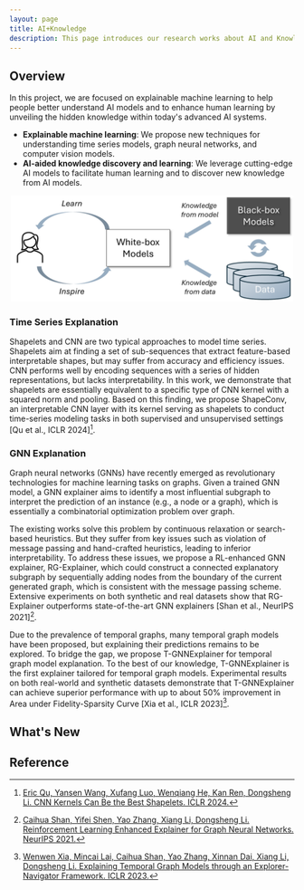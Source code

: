 ```yaml
---
layout: page
title: AI+Knowledge
description: This page introduces our research works about AI and Knowledge Discovery.
---
```


## Overview

In this project, we are focused on explainable machine learning to help people better understand AI models and to enhance human learning by unveiling the hidden knowledge within today's advanced AI systems.

- **Explainable machine learning**: We propose new techniques for understanding time series models, graph neural networks, and computer vision models.
- **AI-aided knowledge discovery and learning**: We leverage cutting-edge AI models to facilitate human learning and to discover new knowledge from AI models.

<p align="center"><img src="./img/knowledge/KD_overview.png" width = "500"></p>

### Time Series Explanation

Shapelets and CNN are two typical approaches to model time series. Shapelets aim at finding a set of sub-sequences that extract feature-based interpretable shapes, but may suffer from accuracy and efficiency issues. CNN performs well by encoding sequences with a series of hidden representations, but lacks interpretability. In this work, we demonstrate that shapelets are essentially equivalent to a specific type of CNN kernel with a squared norm and pooling. Based on this finding, we propose ShapeConv, an interpretable CNN layer with its kernel serving as shapelets to conduct time-series modeling tasks in both supervised and unsupervised settings [Qu et al., ICLR 2024][^1].

### GNN Explanation

Graph neural networks (GNNs) have recently emerged as revolutionary technologies for machine learning tasks on graphs. Given a trained GNN model, a GNN explainer aims to identify a most influential subgraph to interpret the prediction of an instance (e.g., a node or a graph), which is essentially a combinatorial optimization problem over graph. 

The existing works solve this problem by continuous relaxation or search-based heuristics. But they suffer from key issues such as violation of message passing and hand-crafted heuristics, leading to inferior interpretability. To address these issues, we propose a RL-enhanced GNN explainer, RG-Explainer, which could construct a connected explanatory subgraph by sequentially adding nodes from the boundary of the current generated graph, which is consistent with the message passing scheme. Extensive experiments on both synthetic and real datasets show that RG-Explainer outperforms state-of-the-art GNN explainers [Shan et al., NeurIPS 2021][^2]. 

Due to the prevalence of temporal graphs, many temporal graph models have been proposed, but explaining their predictions remains to be explored. To bridge the gap, we propose T-GNNExplainer for temporal graph model explanation. To the best of our knowledge, T-GNNExplainer is the first explainer tailored for temporal graph models. Experimental results on both real-world and synthetic datasets demonstrate that T-GNNExplainer can achieve superior performance with up to about 50% improvement in Area under Fidelity-Sparsity Curve [Xia et al., ICLR 2023][^3]. 

## What's New

## Reference

[^1]: [Eric Qu, Yansen Wang, Xufang Luo, Wenqiang He, Kan Ren, Dongsheng Li. CNN Kernels Can Be the Best Shapelets. ICLR 2024.](https://openreview.net/pdf?id=O8ouVV8PjF)

[^2]: [Caihua Shan, Yifei Shen, Yao Zhang, Xiang Li, Dongsheng Li. Reinforcement Learning Enhanced Explainer for Graph Neural Networks. NeurIPS 2021.](https://proceedings.neurips.cc/paper_files/paper/2021/file/be26abe76fb5c8a4921cf9d3e865b454-Paper.pdf)

[^3]: [Wenwen Xia, Mincai Lai, Caihua Shan, Yao Zhang, Xinnan Dai, Xiang Li, Dongsheng Li. Explaining Temporal Graph Models through an Explorer-Navigator Framework. ICLR 2023.](https://openreview.net/pdf?id=BR_ZhvcYbGJ)

